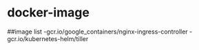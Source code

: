 # docker-image
##image list
-gcr.io/google_containers/nginx-ingress-controller
-gcr.io/kubernetes-helm/tiller
